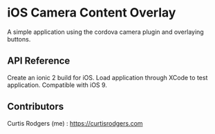 # iOS Camera Content Overlay
A simple application using the cordova camera plugin and overlaying buttons.

## API Reference


Create an ionic 2 build for iOS.  Load application through XCode to test application.  Compatible with iOS 9.

## Contributors


Curtis Rodgers (me) : https://curtisrodgers.com
